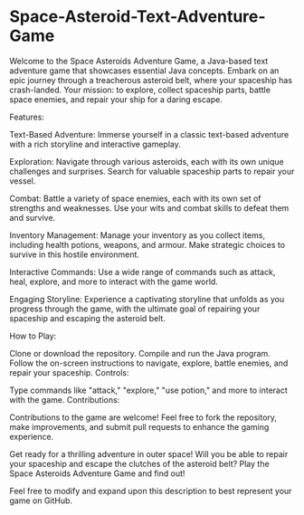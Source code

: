 # Space-Asteroid-Text-Adventure-Game

Welcome to the Space Asteroids Adventure Game, a Java-based text adventure game that showcases essential Java concepts. Embark on an epic journey through a treacherous asteroid belt, where your spaceship has crash-landed. Your mission: to explore, collect spaceship parts, battle space enemies, and repair your ship for a daring escape.

Features:

Text-Based Adventure: Immerse yourself in a classic text-based adventure with a rich storyline and interactive gameplay.

Exploration: Navigate through various asteroids, each with its own unique challenges and surprises. Search for valuable spaceship parts to repair your vessel.

Combat: Battle a variety of space enemies, each with its own set of strengths and weaknesses. Use your wits and combat skills to defeat them and survive.

Inventory Management: Manage your inventory as you collect items, including health potions, weapons, and armour. Make strategic choices to survive in this hostile environment.

Interactive Commands: Use a wide range of commands such as attack, heal, explore, and more to interact with the game world.

Engaging Storyline: Experience a captivating storyline that unfolds as you progress through the game, with the ultimate goal of repairing your spaceship and escaping the asteroid belt.

How to Play:

Clone or download the repository.
Compile and run the Java program.
Follow the on-screen instructions to navigate, explore, battle enemies, and repair your spaceship.
Controls:

Type commands like "attack," "explore," "use potion," and more to interact with the game.
Contributions:

Contributions to the game are welcome! Feel free to fork the repository, make improvements, and submit pull requests to enhance the gaming experience.

Get ready for a thrilling adventure in outer space! Will you be able to repair your spaceship and escape the clutches of the asteroid belt? Play the Space Asteroids Adventure Game and find out!

Feel free to modify and expand upon this description to best represent your game on GitHub.
